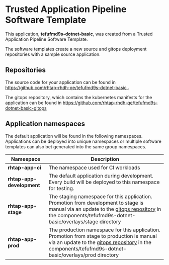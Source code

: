 # Trusted Application Pipeline Software Template

This application, **tefufmd9s-dotnet-basic**, was created from a Trusted Application Pipeline Software Template.

The software templates create a new source and gitops deployment repositories with a sample source application. 

## Repositories

The source code for your application can be found in [https://github.com/rhtap-rhdh-qe/tefufmd9s-dotnet-basic ](https://github.com/rhtap-rhdh-qe/tefufmd9s-dotnet-basic ).
 
The gitops repository, which contains the kubernetes manifests for the application can be found in 
[https://github.com/rhtap-rhdh-qe/tefufmd9s-dotnet-basic-gitops ](https://github.com/rhtap-rhdh-qe/tefufmd9s-dotnet-basic-gitops ) 

## Application namespaces 

The default application will be found in the following namespaces. Applications can be deployed into unique namespaces or multiple software templates can also bet generated into the same group namespaces.  

|  Namespace   |  Description   |  
| -------- | -------- |
| **rhtap-app-ci** | The namespace used for CI workloads |
| **rhtap-app-development** | The default application during development. Every build will be deployed to this namespace for testing. |
| **rhtap-app-stage** | The staging namespace for this application. Promotion from development to stage is manual via an update to the [gitops repository](https://github.com/rhtap-rhdh-qe/tefufmd9s-dotnet-basic-gitops ) in the components/tefufmd9s-dotnet-basic/overlays/stage directory |
| **rhtap-app-prod** | The production namespace for this application. Promotion from stage to production is manual via an update to the [gitops repository](https://github.com/rhtap-rhdh-qe/tefufmd9s-dotnet-basic-gitops ) in the components/tefufmd9s-dotnet-basic/overlays/prod directory |